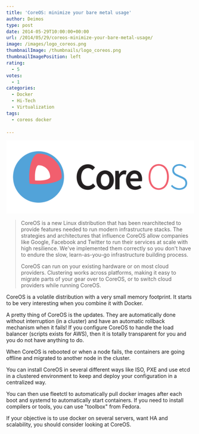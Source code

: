 ```yaml
---
title: 'CoreOS: minimize your bare metal usage'
author: Deimos
type: post
date: 2014-05-29T10:00:00+00:00
url: /2014/05/29/coreos-minimize-your-bare-metal-usage/
image: /images/logo_coreos.png
thumbnailImage: /thumbnails/logo_coreos.png
thumbnailImagePosition: left
rating:
  - 5
votes:
  - 1
categories:
  - Docker
  - Hi-Tech
  - Virtualization
tags:
  - coreos docker

---
```

![coreos-logo](/images/logo_coreos.png)
> CoreOS is a new Linux distribution that has been rearchitected to provide features needed to run modern infrastructure stacks. The strategies and architectures that influence CoreOS allow companies like Google, Facebook and Twitter to run their services at scale with high resilience. We've implemented them correctly so you don't have to endure the slow, learn-as-you-go infrastructure building process.
> 
> CoreOS can run on your existing hardware or on most cloud providers. Clustering works across platforms, making it easy to migrate parts of your gear over to CoreOS, or to switch cloud providers while running CoreOS.

CoreOS is a volatile distribution with a very small memory footprint. It starts to be very interesting when you combine it with Docker.

A pretty thing of CoreOS is the updates. They are automatically done without interruption (in a cluster) and have an automatic rollback mechanism when it fails! If you configure CoreOS to handle the load balancer (scripts exists for AWS), then it is totally transparent for you and you do not have anything to do.
  
When CoreOS is rebooted or when a node fails, the containers are going offline and migrated to another node in the cluster.

You can install CoreOS in several different ways like ISO, PXE and use etcd in a clustered environment to keep and deploy your configuration in a centralized way.
  
You can then use fleetctl to automatically pull docker images after each boot and systemd to automatically start containers. If you need to install compilers or tools, you can use "toolbox" from Fedora.

If your objective is to use docker on several servers, want HA and scalability, you should consider looking at CoreOS.

 [1]: https://coreos.com/